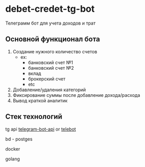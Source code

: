 # debet-credet-tg-bot
Телеграмм бот для учета доходов и трат

## Основной функционал бота

1. Создание нужного количество счетов
    - ex:
      - банковский счет №1
      - банковский счет №2
      - вклад
      - брокерский счет
      - etc
2. Добавление/удаления категорий
3. Фиксирование суммы после добавление дохода/расхода
4. Вывод краткой аналитик

## Стек технологий

tg api [telegram-bot-api](https://github.com/go-telegram-bot-api/telegram-bot-api) or [telebot](https://github.com/tucnak/telebot)

bd - postges

docker

golang